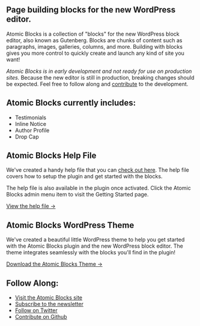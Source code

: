 ## Page building blocks for the new WordPress editor.

Atomic Blocks is a collection of "blocks" for the new WordPress block editor, also known as Gutenberg. Blocks are chunks of content such as paragraphs, images, galleries, columns, and more. Building with blocks gives you more control to quickly create and launch any kind of site you want!

*Atomic Blocks is in early development and not ready for use on production sites.* Because the new editor is still in production, breaking changes should be expected. Feel free to follow along and [contribute](https://github.com/ArrayHQ/atomic-blocks) to the development.

## Atomic Blocks currently includes: 

* Testimonials
* Inline Notice
* Author Profile
* Drop Cap

## Atomic Blocks Help File

We've created a handy help file that you can [check out here](https://atomicblocks.com/plugin-help-file/). The help file covers how to setup the plugin and get started with the blocks. 

The help file is also available in the plugin once activated. Click the Atomic Blocks admin menu item to visit the Getting Started page.

[View the help file &rarr;](https://atomicblocks.com/plugin-help-file/)

## Atomic Blocks WordPress Theme

We've created a beautiful little WordPress theme to help you get started with the Atomic Blocks plugin and the new WordPress block editor. The theme integrates seamlessly with the blocks you'll find in the plugin!

[Download the Atomic Blocks Theme &rarr;](https://atomicblocks.com)

## Follow Along:

* [Visit the Atomic Blocks site](https://atomicblocks.com/)
* [Subscribe to the newsletter](https://atomicblocks.com/subscribe)
* [Follow on Twitter](https://twitter.com/atomicblocks)
* [Contribute on Github](https://github.com/ArrayHQ/atomic-blocks)